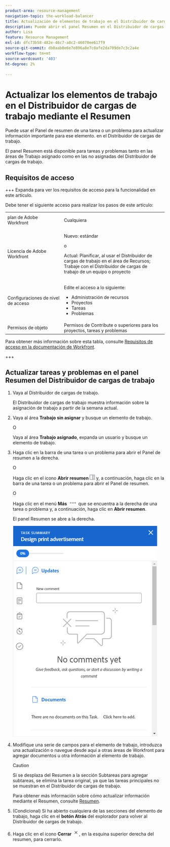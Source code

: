 ```yaml
---
product-area: resource-management
navigation-topic: the-workload-balancer
title: Actualización de elementos de trabajo en el Distribuidor de cargas de trabajo mediante el resumen
description: Puede abrir el panel Resumen en el Distribuidor de cargas de trabajo para actualizar los elementos de trabajo en las áreas de Trabajo asignado y No asignado.
author: Lisa
feature: Resource Management
exl-id: dfc73b58-482e-46c7-a8c2-46070ee617f9
source-git-commit: db0aab0e6e7e896a8e7c0afe2da709de7c3c2a4e
workflow-type: tm+mt
source-wordcount: '403'
ht-degree: 2%

---
```


# Actualizar los elementos de trabajo en el Distribuidor de cargas de trabajo mediante el Resumen

Puede usar el Panel de resumen de una tarea o un problema para actualizar información importante para ese elemento. en el Distribuidor de cargas de trabajo.

El panel Resumen está disponible para tareas y problemas tanto en las áreas de Trabajo asignado como en las no asignadas del Distribuidor de cargas de trabajo.

## Requisitos de acceso

+++ Expanda para ver los requisitos de acceso para la funcionalidad en este artículo.

Debe tener el siguiente acceso para realizar los pasos de este artículo:

<table style="table-layout:auto"> 
 <col> 
 <col> 
 <tbody> 
  <tr> 
   <td role="rowheader">plan de Adobe Workfront</td> 
   <td> <p>Cualquiera </p> </td> 
  </tr> 
  <tr> 
   <td role="rowheader">Licencia de Adobe Workfront</td> 
   <td><p>Nuevo: estándar</p>
       <p>o</p>
       <p>Actual: Planificar, al usar el Distribuidor de cargas de trabajo en el área de Recursos;</br>
       Trabaje con el Distribuidor de cargas de trabajo de un equipo o proyecto</p></td>
  </tr>
  <tr> 
   <td role="rowheader">Configuraciones de nivel de acceso</td> 
   <td> <p>Edite el acceso a lo siguiente:</p> 
    <ul> 
     <li>Administración de recursos</li> 
     <li>Proyectos</li> 
     <li>Tareas</li> 
     <li>Problemas</li> 
    </ul>
   </td> 
  </tr> 
  <tr> 
   <td role="rowheader">Permisos de objeto</td> 
   <td>Permisos de Contribute o superiores para los proyectos, tareas y problemas</td> 
  </tr> 
 </tbody> 
</table>

Para obtener más información sobre esta tabla, consulte [Requisitos de acceso en la documentación de Workfront](/help/quicksilver/administration-and-setup/add-users/access-levels-and-object-permissions/access-level-requirements-in-documentation.md).

+++

## Actualizar tareas y problemas en el panel Resumen del Distribuidor de cargas de trabajo

1. Vaya al Distribuidor de cargas de trabajo.

   El Distribuidor de cargas de trabajo muestra información sobre la asignación de trabajo a partir de la semana actual.

1. Vaya al área **Trabajo sin asignar** y busque un elemento de trabajo.

   O

   Vaya al área **Trabajo asignado**, expanda un usuario y busque un elemento de trabajo.

1. Haga clic en la barra de una tarea o un problema para abrir el Panel de resumen a la derecha.

   O

   Haga clic en el icono **Abrir resumen** ![](assets/summary-panel-icon.png) y, a continuación, haga clic en la barra de una tarea o un problema para abrir el Panel de resumen.

   O

   Haga clic en el menú **Más** ![](assets/more-icon.png) que se encuentra a la derecha de una tarea o problema y, a continuación, haga clic en **Abrir resumen**.

   El panel Resumen se abre a la derecha.

   ![Panel de resumen](assets/summary-panel-task-wb-new-comments.png)

1. Modifique una serie de campos para el elemento de trabajo, introduzca una actualización o navegue desde aquí a otras áreas de Workfront para agregar documentos u otra información al elemento de trabajo.

   >[!CAUTION]
   >
   >Si se desplaza del Resumen a la sección Subtareas para agregar subtareas, se elimina la tarea original, ya que las tareas principales no se muestran en el Distribuidor de cargas de trabajo.

   Para obtener más información sobre cómo actualizar información mediante el Resumen, consulte [Resumen](../../workfront-basics/the-new-workfront-experience/summary-overview.md).

1. (Condicional) Si ha abierto cualquiera de las secciones del elemento de trabajo, haga clic en el **botón Atrás** del explorador para volver al Distribuidor de cargas de trabajo.
1. Haga clic en el icono **Cerrar** ![](assets/close-icon.png), en la esquina superior derecha del resumen, para cerrarlo.
